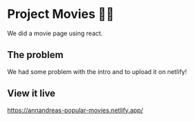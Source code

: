 # Project Movies 🍿🎥

We did a movie page using react. 

## The problem

We had some problem with the intro and to upload it on netlify!

## View it live

https://annandreas-popular-movies.netlify.app/
